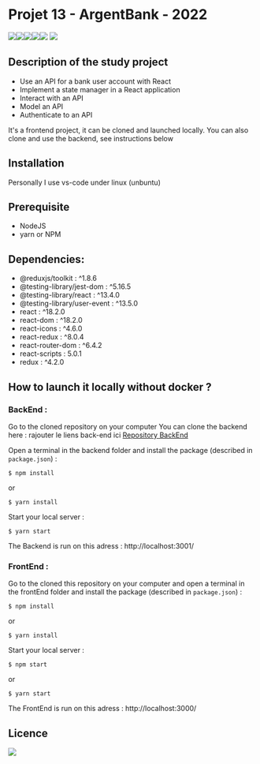 # Projet 13 - ArgentBank - 2022
<img src="https://img.shields.io/badge/css3%20-%231572B6.svg?&style=for-the-badge&logo=css3&logoColor=white"/><img src="https://img.shields.io/badge/html5%20-%23E34F26.svg?&style=for-the-badge&logo=html5&logoColor=white"/><img src="https://img.shields.io/badge/git%20-%23F05033.svg?&style=for-the-badge&logo=git&logoColor=white"/><img src="https://img.shields.io/badge/javascript-%23323330.svg?style=for-the-badge&logo=javascript&logoColor=%23F7DF1E"/><img src="https://img.shields.io/badge/react-%2320232a.svg?style=for-the-badge&logo=react&logoColor=%2361DAFB">
<img src="https://img.shields.io/badge/react-%2320232a.svg?style=for-the-badge&logo=react&logoColor=%cd46f7">

## Description of the study project 
- Use an API for a bank user account with React
- Implement a state manager in a React application
- Interact with an API
- Model an API
- Authenticate to an API

It's a frontend project, it can be cloned and launched locally.
You can also clone and use the backend, see instructions below


## Installation

Personally I use vs-code under linux (unbuntu)

## Prerequisite 

* NodeJS
* yarn or NPM

## Dependencies:

* @reduxjs/toolkit : ^1.8.6
* @testing-library/jest-dom : ^5.16.5
* @testing-library/react : ^13.4.0
* @testing-library/user-event : ^13.5.0
* react : ^18.2.0
* react-dom : ^18.2.0
* react-icons : ^4.6.0
* react-redux : ^8.0.4
* react-router-dom : ^6.4.2
* react-scripts : 5.0.1
* redux : ^4.2.0


## How to launch it locally without docker ?

### BackEnd :

Go to the cloned repository on your computer
You can clone the backend here : rajouter le liens back-end ici <a href="" target="_blank">Repository BackEnd </a> 

Open a terminal in the backend folder and install the package (described in `package.json`) :

```
$ npm install
```
or 

```
$ yarn install
```
Start your local server :

```
$ yarn start
```
The Backend is run on this adress : http://localhost:3001/

### FrontEnd :

Go to the cloned this repository on your computer and open a terminal in the frontEnd folder and install the package (described in `package.json`) :

```
$ npm install
```
or

```
$ yarn install
```
Start your local server :

```
$ npm start
```
or

```
$ yarn start
```

The FrontEnd is run on this adress : http://localhost:3000/

## Licence

<img src='https://forthebadge.com/images/badges/open-source.svg' />